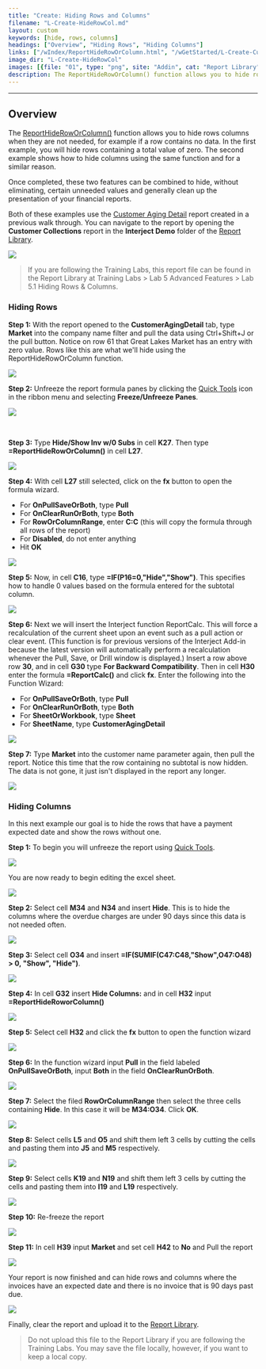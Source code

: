 ```yaml
---
title: "Create: Hiding Rows and Columns"
filename: "L-Create-HideRowCol.md"
layout: custom
keywords: [hide, rows, columns]
headings: ["Overview", "Hiding Rows", "Hiding Columns"]
links: ["/wIndex/ReportHideRowOrColumn.html", "/wGetStarted/L-Create-CustomerAgingDetail.html", "/wAbout/Report-Library-Basics.html", "/wGetStarted/INTERJECT-Ribbon-Menu-Items.html", "/wGetStarted/INTERJECT-Ribbon-Menu-Items.html", "/wAbout/ReportLibraryLinks.html"]
image_dir: "L-Create-HideRowCol"
images: [{file: "01", type: "png", site: "Addin", cat: "Report Library", sub: "", report: "Interject Customer Collections", ribbon: "", config: ""}, {file: "PullMarket", type: "png", site: "Addin", cat: "Report", sub: "", report: "Customer Aging Detail", ribbon: "Simple", config: ""}, {file: "02", type: "jpg", site: "Addin", cat: "Quick Tools", sub: "", report: "Customer Aging Detail", ribbon: "Simple", config: ""}, {file: "TypeFormulas", type: "png", site: "Addin", cat: "Report", sub: "", report: "Customer Aging Detail", ribbon: "", config: "Yes"}, {file: "FormWizard", type: "png", site: "Excel", cat: "Function Wizard", sub: "", report: "Customer Aging Detail", ribbon: "", config: "Yes"}, {file: "EnterForm", type: "png", site: "Addin", cat: "Report", sub: "", report: "Customer Aging Detail", ribbon: "", config: "Yes"}, {file: "ReportCalc1", type: "png", site: "Excel", cat: "Function Wizard", sub: "", report: "Customer Aging Detail", ribbon: "", config: "Yes"}, {file: "HideResult", type: "png", site: "Addin", cat: "Report", sub: "", report: "Customer Aging Detail", ribbon: "", config: ""}, {file: "21", type: "png", site: "Addin", cat: "Quick Tools", sub: "", report: "Customer Aging Detail", ribbon: "Advanced", config: ""}, {file: "22", type: "jpg", site: "Addin", cat: "Report", sub: "", report: "Customer Aging Detail", ribbon: "", config: "Yes"}, {file: "23", type: "jpg", site: "Addin", cat: "Report", sub: "", report: "Customer Aging Detail", ribbon: "", config: "Yes"}, {file: "25", type: "jpg", site: "Addin", cat: "Report", sub: "", report: "Customer Aging Detail", ribbon: "", config: "Yes"}, {file: "26", type: "jpg", site: "Addin", cat: "Report", sub: "", report: "Customer Aging Detail", ribbon: "", config: "Yes"}, {file: "27", type: "jpg", site: "Excel", cat: "Function Wizard", sub: "", report: "Customer Aging Detail", ribbon: "", config: "Yes"}, {file: "28", type: "jpg", site: "Excel", cat: "Function Wizard", sub: "", report: "Customer Aging Detail", ribbon: "", config: "Yes"}, {file: "29", type: "jpg", site: "Excel", cat: "Function Wizard", sub: "", report: "Customer Aging Detail", ribbon: "", config: "Yes"}, {file: "30", type: "jpg", site: "Addin", cat: "Report", sub: "", report: "Customer Aging Detail", ribbon: "", config: "Yes"}, {file: "31", type: "jpg", site: "Addin", cat: "Report", sub: "", report: "Customer Aging Detail", ribbon: "", config: "Yes"}, {file: "32", type: "jpg", site: "Addin", cat: "Quick Tools", sub: "", report: "Customer Aging Detail", ribbon: "Advanced", config: "Yes"}, {file: "33", type: "jpg", site: "Addin", cat: "Pull Data", sub: "", report: "Customer Aging Detail", ribbon: "Advanced", config: ""}, {file: "34", type: "jpg", site: "Addin", cat: "Report", sub: "", report: "Customer Aging Detail", ribbon: "", config: ""}]
description: The ReportHideRowOrColumn() function allows you to hide rows columns when they are not needed, for example if a row contains no data. In the first example, you will hide rows containing a total value of zero. The second example shows how to hide columns using the same function and for a similar reason.
---
```

* * *

## Overview

The [ReportHideRowOrColumn()](/wIndex/ReportHideRowOrColumn.html) function allows you to hide rows columns when they are not needed, for example if a row contains no data. In the first example, you will hide rows containing a total value of zero. The second example shows how to hide columns using the same function and for a similar reason.

Once completed, these two features can be combined to hide, without eliminating, certain unneeded values and generally clean up the presentation of your financial reports.

Both of these examples use the [Customer Aging Detail](/wGetStarted/L-Create-CustomerAgingDetail.html) report created in a previous walk through. You can navigate to the report by opening the **Customer Collections** report in the **Interject Demo** folder of the [Report Library](/wAbout/Report-Library-Basics.html).

![](/images/L-Create-HideRowCol/01.png)
<br>

<blockquote class=lab_info>
 If you are following the Training Labs, this report file can be found in the Report Library at Training Labs > Lab 5 Advanced Features > Lab 5.1 Hiding Rows & Columns.
</blockquote>

### Hiding Rows

**Step 1:** With the report opened to the **CustomerAgingDetail** tab, type **Market** into the company name filter and pull the data using Ctrl+Shift+J or the pull button. Notice on row 61 that Great Lakes Market has an entry with zero value. Rows like this are what we'll hide using the ReportHideRowOrColumn function.

![](/images/L-Create-HideRowCol/PullMarket.png)
<br>

**Step 2:** Unfreeze the report formula panes by clicking the [Quick Tools](/wGetStarted/INTERJECT-Ribbon-Menu-Items.html) icon in the ribbon menu and selecting **Freeze/Unfreeze Panes**.

![](/images/L-Create-HideRowCol/02.jpg)
<br>

<br>

**Step 3:** Type **Hide/Show Inv w/0 Subs** in cell **K27**. Then type **=ReportHideRowOrColumn()** in cell **L27**.

![](/images/L-Create-HideRowCol/TypeFormulas.png)
<br>

**Step 4:** With cell **L27** still selected, click on the **fx** button to open the formula wizard.

- For **OnPullSaveOrBoth**, type **Pull**
- For **OnClearRunOrBoth**, type **Both**
- For **RowOrColumnRange**, enter **C:C** \(this will copy the formula through all rows of the report\)
- For **Disabled**, do not enter anything
- Hit **OK**

![](/images/L-Create-HideRowCol/FormWizard.png)
<br>

**Step 5:** Now, in cell **C16**, type **=IF(P16=0,\"Hide\",\"Show\")**. This specifies how to handle 0 values based on the formula entered for the subtotal column.

![](/images/L-Create-HideRowCol/EnterForm.png)
<br>

**Step 6:** Next we will insert the Interject function ReportCalc. This will force a recalculation of the current sheet upon an event such as a pull action or clear event. (This function is for previous versions of the Interject Add-in because the latest version will automatically perform a recalculation whenever the Pull, Save, or Drill window is displayed.) Insert a row above row **30**, and in cell **G30** type **For Backward Compatibility**. Then in cell **H30** enter the formula **=ReportCalc()** and click **fx**. Enter the following into the Function Wizard:

- For **OnPullSaveOrBoth**, type **Pull**
- For **OnClearRunOrBoth**, type **Both**
- For **SheetOrWorkbook**, type **Sheet**
- For **SheetName**, type **CustomerAgingDetail**

![](/images/L-Create-HideRowCol/ReportCalc1.png)
<br>

**Step 7:** Type **Market** into the customer name parameter again, then pull the report. Notice this time that the row containing no subtotal is now hidden. The data is not gone, it just isn't displayed in the report any longer.

![](/images/L-Create-HideRowCol/HideResult.png)
<br>

### Hiding Columns

In this next example our goal is to hide the rows that have a payment expected date and show the rows without one.

**Step 1:** To begin you will unfreeze the report using [Quick Tools](/wGetStarted/INTERJECT-Ribbon-Menu-Items.html).

![](/images/L-Create-HideRowCol/21.png)
<br>

You are now ready to begin editing the excel sheet.

![](/images/L-Create-HideRowCol/22.jpg)
<br>

**Step 2:** Select cell **M34** and **N34** and insert **Hide**. This is to hide the columns where the overdue charges are under 90 days since this data is not needed often.

![](/images/L-Create-HideRowCol/23.jpg)
<br>

**Step 3:** Select cell **O34** and insert **=IF(SUMIF(C47:C48,\"Show\",O47:O48) > 0, \"Show\", \"Hide\")**.

![](/images/L-Create-HideRowCol/25.jpg)
<br>

**Step 4:** In cell **G32** insert **Hide Columns:** and in cell **H32** input **=ReportHideRoworColumn()**

![](/images/L-Create-HideRowCol/26.jpg)
<br>

**Step 5:** Select cell **H32** and click the **fx** button to open the function wizard

![](/images/L-Create-HideRowCol/27.jpg)
<br>

**Step 6:** In the function wizard input **Pull** in the field labeled **OnPullSaveOrBoth**, input **Both** in the field **OnClearRunOrBoth**.

![](/images/L-Create-HideRowCol/28.jpg)
<br>

**Step 7:** Select the filed **RowOrColumnRange** then select the three cells containing **Hide**. In this case it will be **M34:O34**. Click **OK**.

![](/images/L-Create-HideRowCol/29.jpg)
<br>

**Step 8:** Select cells **L5** and **O5** and shift them left 3 cells by cutting the cells and pasting them into **J5** and **M5** respectively.

![](/images/L-Create-HideRowCol/30.jpg)
<br>

**Step 9:** Select cells **K19** and **N19** and shift them left 3 cells by cutting the cells and pasting them into **I19** and **L19** respectively.

![](/images/L-Create-HideRowCol/31.jpg)
<br>

**Step 10:** Re-freeze the report

![](/images/L-Create-HideRowCol/32.jpg)
<br>

**Step 11:** In cell **H39** input **Market** and set cell **H42** to **No** and Pull the report

![](/images/L-Create-HideRowCol/33.jpg)
<br>

Your report is now finished and can hide rows and columns where the invoices have an expected date and there is no invoice that is 90 days past due.

![](/images/L-Create-HideRowCol/34.jpg)
<br>

Finally, clear the report and upload it to the [Report Library](/wAbout/ReportLibraryLinks.html).

<blockquote class=lab_info>
 Do not upload this file to the Report Library if you are following the Training Labs. You may save the file locally, however, if you want to keep a local copy.
</blockquote>
